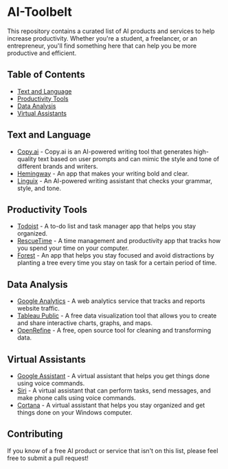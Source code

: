 # AI-Toolbelt

This repository contains a curated list of AI products and services to help increase productivity. Whether you're a student, a freelancer, or an entrepreneur, you'll find something here that can help you be more productive and efficient.

## Table of Contents

- [Text and Language](#text-and-language)
- [Productivity Tools](#productivity-tools)
- [Data Analysis](#data-analysis)
- [Virtual Assistants](#virtual-assistants)

## Text and Language

- [Copy.ai](https://www.copy.ai/) - Copy.ai is an AI-powered writing tool that generates high-quality text based on user prompts and can mimic the style and tone of different brands and writers.
- [Hemingway](http://www.hemingwayapp.com/) - An app that makes your writing bold and clear.
- [Linguix](https://linguix.com/) - An AI-powered writing assistant that checks your grammar, style, and tone.

## Productivity Tools

- [Todoist](https://todoist.com/) - A to-do list and task manager app that helps you stay organized.
- [RescueTime](https://www.rescuetime.com/) - A time management and productivity app that tracks how you spend your time on your computer.
- [Forest](https://www.forestapp.cc/) - An app that helps you stay focused and avoid distractions by planting a tree every time you stay on task for a certain period of time.

## Data Analysis

- [Google Analytics](https://analytics.google.com/analytics/web/) - A web analytics service that tracks and reports website traffic.
- [Tableau Public](https://public.tableau.com/en-us/s/) - A free data visualization tool that allows you to create and share interactive charts, graphs, and maps.
- [OpenRefine](http://openrefine.org/) - A free, open source tool for cleaning and transforming data.

## Virtual Assistants

- [Google Assistant](https://assistant.google.com/) - A virtual assistant that helps you get things done using voice commands.
- [Siri](https://www.apple.com/siri/) - A virtual assistant that can perform tasks, send messages, and make phone calls using voice commands.
- [Cortana](https://www.microsoft.com/en-us/cortana) - A virtual assistant that helps you stay organized and get things done on your Windows computer.

## Contributing

If you know of a free AI product or service that isn't on this list, please feel free to submit a pull request!
